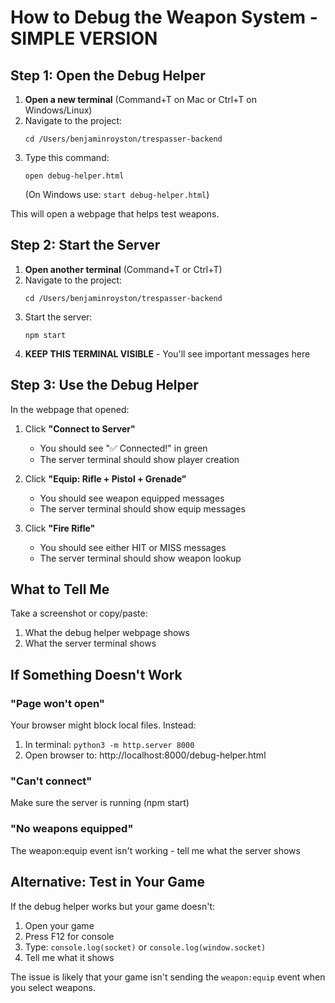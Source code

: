 # How to Debug the Weapon System - SIMPLE VERSION

## Step 1: Open the Debug Helper

1. **Open a new terminal** (Command+T on Mac or Ctrl+T on Windows/Linux)
2. Navigate to the project:
   ```
   cd /Users/benjaminroyston/trespasser-backend
   ```
3. Type this command:
   ```
   open debug-helper.html
   ```
   (On Windows use: `start debug-helper.html`)

This will open a webpage that helps test weapons.

## Step 2: Start the Server

1. **Open another terminal** (Command+T or Ctrl+T)
2. Navigate to the project:
   ```
   cd /Users/benjaminroyston/trespasser-backend
   ```
3. Start the server:
   ```
   npm start
   ```
4. **KEEP THIS TERMINAL VISIBLE** - You'll see important messages here

## Step 3: Use the Debug Helper

In the webpage that opened:

1. Click **"Connect to Server"**
   - You should see "✅ Connected!" in green
   - The server terminal should show player creation

2. Click **"Equip: Rifle + Pistol + Grenade"**
   - You should see weapon equipped messages
   - The server terminal should show equip messages

3. Click **"Fire Rifle"**
   - You should see either HIT or MISS messages
   - The server terminal should show weapon lookup

## What to Tell Me

Take a screenshot or copy/paste:
1. What the debug helper webpage shows
2. What the server terminal shows

## If Something Doesn't Work

### "Page won't open"
Your browser might block local files. Instead:
1. In terminal: `python3 -m http.server 8000`
2. Open browser to: http://localhost:8000/debug-helper.html

### "Can't connect"
Make sure the server is running (npm start)

### "No weapons equipped"
The weapon:equip event isn't working - tell me what the server shows

## Alternative: Test in Your Game

If the debug helper works but your game doesn't:
1. Open your game
2. Press F12 for console
3. Type: `console.log(socket)` or `console.log(window.socket)`
4. Tell me what it shows

The issue is likely that your game isn't sending the `weapon:equip` event when you select weapons. 